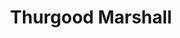 ---
pid: mx198
title: Thurgood Marshall
location_transcription: Malcolm X Park
coordinates: "[-75.226124791788, 39.952877135628]"
zipcode: '19319'
gen_neighborhood: 
neighborhood: 
outside_phl: 'Cheyney PA '
age: '12'
age_range: 6-13
instagram: 
image_file_name: mx_198.jpg
proposal_transcription: |-
  Thurgood Marshall
  SC judge
topic: African Americans,Person,Politics
topic_summary: 0, 0, 0
type: Sculpture Statue
keywords_other: thurgood marshall, supreme court, judge, judicial system
credit: Darryl Stukes
image_labels: 
twitter: 
facebook: 
permalink: "/monuments/mx198/"
layout: item-page
---
